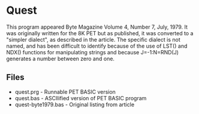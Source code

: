 # Quest

This program appeared Byte Magazine Volume 4, Number 7, July, 1979.
It was originally written for the 8K PET but as published, it was
converted to a "simpler dialect", as described in the article.  The
specific dialect is not named, and has been difficult to identify
because of the use of LST() and NDX() functions for manipulating
strings and because J=-1:N=RND(J) generates a number between zero
and one.

## Files
 * quest.prg - Runnable PET BASIC version
 * quest.bas - ASCIIified version of PET BASIC program
 * quest-byte1979.bas - Original listing from article

